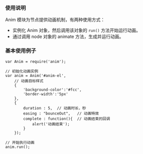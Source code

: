 ### 使用说明

Anim 模块为节点提供动画机制，有两种使用方式：

- 实例化 Anim 对象，然后调用该对象的 `run()` 方法开始运行动画。
- 通过调用 node 对象的 animate 方法，生成并运行动画。

### 基本使用例子

    var Anim = require('anim');

    // 初始化动画实例
    var anim = Anim('#anim-el',
        // 动画目标样式
        {
            'background-color':'#fcc',
            'border-width':'5px'
        },
        {
            duration : 5,  // 动画时长，秒
            easing : "bounceOut",   // 动画特效
            complete : function(){  // 动画结束的回调
                alert('动画结束');
            }
        });

    // 开始执行动画
    anim.run();